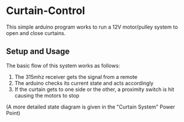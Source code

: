 # Curtain-Control

This simple arduino program works to run a 12V motor/pulley system to open and close curtains.

## Setup and Usage

The basic flow of this system works as follows:
1) The 315mhz receiver gets the signal from a remote
2) The arduino checks its current state and acts accordingly
3) If the curtain gets to one side or the other, a proximity switch is hit causing the motors to stop

(A more detailed state diagram is given in the "Curtain System" Power Point)
